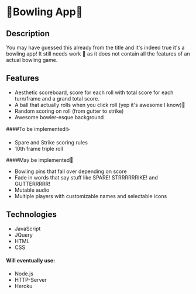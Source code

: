 # :bowling:Bowling App:bowling:

## Description

You may have guessed this already from the title and it's indeed true it's a bowling app! It still needs work :construction: as it does not contain all the features of an actual bowling game.

## Features

* Aesthetic scoreboard, score for each roll with total score for each turn/frame and a grand total score.
* A ball that actually rolls when you click roll (yep it's awesome I know):eyes:
* Random scoring on roll (from gutter to strike)
* Awesome bowler-esque background

####To be implemented:coffee:
* Spare and Strike scoring rules
* 10th frame triple roll

####May be implemented:thought_balloon:
* Bowling pins that fall over depending on score
* Fade in words that say stuff like SPARE! STRRRRRRIKE! and GUTTERRRRR!
* Mutable audio
* Multiple players with customizable names and selectable icons

## Technologies

* JavaScript
* JQuery
* HTML
* CSS

#### Will eventually use:
* Node.js
* HTTP-Server
* Heroku
